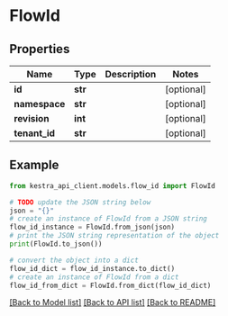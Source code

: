 # FlowId


## Properties

Name | Type | Description | Notes
------------ | ------------- | ------------- | -------------
**id** | **str** |  | [optional] 
**namespace** | **str** |  | [optional] 
**revision** | **int** |  | [optional] 
**tenant_id** | **str** |  | [optional] 

## Example

```python
from kestra_api_client.models.flow_id import FlowId

# TODO update the JSON string below
json = "{}"
# create an instance of FlowId from a JSON string
flow_id_instance = FlowId.from_json(json)
# print the JSON string representation of the object
print(FlowId.to_json())

# convert the object into a dict
flow_id_dict = flow_id_instance.to_dict()
# create an instance of FlowId from a dict
flow_id_from_dict = FlowId.from_dict(flow_id_dict)
```
[[Back to Model list]](../README.md#documentation-for-models) [[Back to API list]](../README.md#documentation-for-api-endpoints) [[Back to README]](../README.md)


